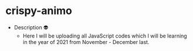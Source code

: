 # crispy-animo

- Description :alien:
  - Here I will be uploading all JavaScript codes which I will be learning in the year of 2021 from November - December last.
